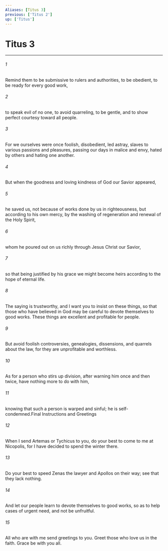 ```yaml
---
Aliases: [Titus 3]
previous: ['Titus 2']
up: ['Titus']
---
```

# Titus 3
***



###### 1 
Remind them to be submissive to rulers and authorities, to be obedient, to be ready for every good work, 

###### 2 
to speak evil of no one, to avoid quarreling, to be gentle, and to show perfect courtesy toward all people. 

###### 3 
For we ourselves were once foolish, disobedient, led astray, slaves to various passions and pleasures, passing our days in malice and envy, hated by others and hating one another. 

###### 4 
But when the goodness and loving kindness of God our Savior appeared, 

###### 5 
he saved us, not because of works done by us in righteousness, but according to his own mercy, by the washing of regeneration and renewal of the Holy Spirit, 

###### 6 
whom he poured out on us richly through Jesus Christ our Savior, 

###### 7 
so that being justified by his grace we might become heirs according to the hope of eternal life. 

###### 8 
The saying is trustworthy, and I want you to insist on these things, so that those who have believed in God may be careful to devote themselves to good works. These things are excellent and profitable for people. 

###### 9 
But avoid foolish controversies, genealogies, dissensions, and quarrels about the law, for they are unprofitable and worthless. 

###### 10 
As for a person who stirs up division, after warning him once and then twice, have nothing more to do with him, 

###### 11 
knowing that such a person is warped and sinful; he is self-condemned.Final Instructions and Greetings 

###### 12 
When I send Artemas or Tychicus to you, do your best to come to me at Nicopolis, for I have decided to spend the winter there. 

###### 13 
Do your best to speed Zenas the lawyer and Apollos on their way; see that they lack nothing. 

###### 14 
And let our people learn to devote themselves to good works, so as to help cases of urgent need, and not be unfruitful. 

###### 15 
All who are with me send greetings to you. Greet those who love us in the faith. Grace be with you all.

